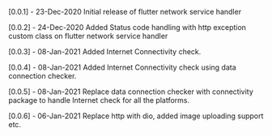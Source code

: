[0.0.1] - 23-Dec-2020
Initial release of flutter network service handler

[0.0.2] - 24-Dec-2020
Added Status code handling with http exception custom class on flutter network service handler

[0.0.3] - 08-Jan-2021
Added Internet Connectivity check.

[0.0.4] - 08-Jan-2021
Added Internet Connectivity check using data connection checker.

[0.0.5] - 08-Jan-2021
Replace data connection checker with connectivity package to handle Internet check for all the platforms.

[0.0.6] - 06-Jan-2021
Replace http with dio, added image uploading support etc.
